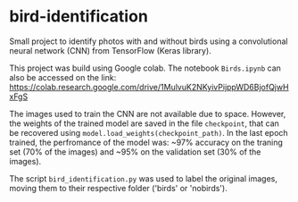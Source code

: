# bird-identification
Small project to identify photos with and without birds using a convolutional neural network (CNN) from TensorFlow (Keras library).

This project was build using Google colab. The notebook `Birds.ipynb` can also be accessed on the link:
https://colab.research.google.com/drive/1MulvuK2NKyivPijppWD6BjofQjwHxFgS

The images used to train the CNN are not available due to space. However, the weights of the trained model are saved in the file `checkpoint`, that can be recovered using `model.load_weights(checkpoint_path)`. 
In the last epoch trained, the perfromance of the model was: ~97% accuracy on the traning set (70% of the images) and ~95% on the validation set (30% of the images).

The script `bird_identification.py` was used to label the original images, moving them to their respective folder ('birds' or 'nobirds').
